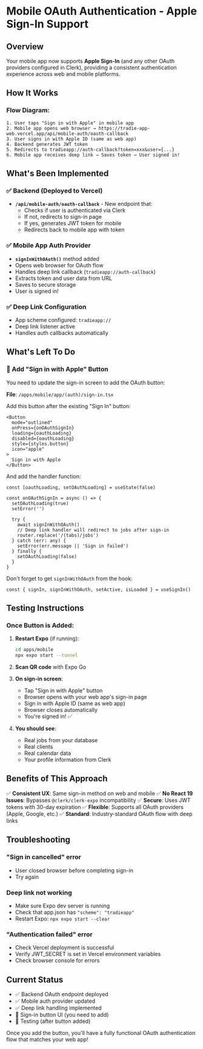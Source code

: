# Mobile OAuth Authentication - Apple Sign-In Support

## Overview

Your mobile app now supports **Apple Sign-In** (and any other OAuth providers configured in Clerk), providing a consistent authentication experience across web and mobile platforms.

## How It Works

### Flow Diagram:
```
1. User taps "Sign in with Apple" in mobile app
2. Mobile app opens web browser → https://tradie-app-web.vercel.app/api/mobile-auth/oauth-callback
3. User signs in with Apple ID (same as web app)
4. Backend generates JWT token
5. Redirects to tradieapp://auth-callback?token=xxx&user={...}
6. Mobile app receives deep link → Saves token → User signed in!
```

## What's Been Implemented

### ✅ Backend (Deployed to Vercel)
- **`/api/mobile-auth/oauth-callback`** - New endpoint that:
  - Checks if user is authenticated via Clerk
  - If not, redirects to sign-in page
  - If yes, generates JWT token for mobile
  - Redirects back to mobile app with token

### ✅ Mobile App Auth Provider
- **`signInWithOAuth()`** method added
- Opens web browser for OAuth flow
- Handles deep link callback (`tradieapp://auth-callback`)
- Extracts token and user data from URL
- Saves to secure storage
- User is signed in!

### ✅ Deep Link Configuration
- App scheme configured: `tradieapp://`
- Deep link listener active
- Handles auth callbacks automatically

## What's Left To Do

### 🔲 Add "Sign in with Apple" Button

You need to update the sign-in screen to add the OAuth button:

**File**: `/apps/mobile/app/(auth)/sign-in.tsx`

Add this button after the existing "Sign In" button:

```tsx
<Button
  mode="outlined"
  onPress={onOAuthSignIn}
  loading={oauthLoading}
  disabled={oauthLoading}
  style={styles.button}
  icon="apple"
>
  Sign in with Apple
</Button>
```

And add the handler function:

```tsx
const [oauthLoading, setOAuthLoading] = useState(false)

const onOAuthSignIn = async () => {
  setOAuthLoading(true)
  setError('')

  try {
    await signInWithOAuth()
    // Deep link handler will redirect to jobs after sign-in
    router.replace('/(tabs)/jobs')
  } catch (err: any) {
    setError(err.message || 'Sign in failed')
  } finally {
    setOAuthLoading(false)
  }
}
```

Don't forget to get `signInWithOAuth` from the hook:

```tsx
const { signIn, signInWithOAuth, setActive, isLoaded } = useSignIn()
```

## Testing Instructions

### Once Button is Added:

1. **Restart Expo** (if running):
   ```bash
   cd apps/mobile
   npx expo start --tunnel
   ```

2. **Scan QR code** with Expo Go

3. **On sign-in screen**:
   - Tap "Sign in with Apple" button
   - Browser opens with your web app's sign-in page
   - Sign in with Apple ID (same as web app)
   - Browser closes automatically
   - You're signed in! ✅

4. **You should see**:
   - Real jobs from your database
   - Real clients
   - Real calendar data
   - Your profile information from Clerk

## Benefits of This Approach

✅ **Consistent UX**: Same sign-in method on web and mobile
✅ **No React 19 Issues**: Bypasses `@clerk/clerk-expo` incompatibility
✅ **Secure**: Uses JWT tokens with 30-day expiration
✅ **Flexible**: Supports all OAuth providers (Apple, Google, etc.)
✅ **Standard**: Industry-standard OAuth flow with deep links

## Troubleshooting

### "Sign in cancelled" error
- User closed browser before completing sign-in
- Try again

### Deep link not working
- Make sure Expo dev server is running
- Check that app.json has `"scheme": "tradieapp"`
- Restart Expo: `npx expo start --clear`

### "Authentication failed" error
- Check Vercel deployment is successful
- Verify JWT_SECRET is set in Vercel environment variables
- Check browser console for errors

## Current Status

- ✅ Backend OAuth endpoint deployed
- ✅ Mobile auth provider updated
- ✅ Deep link handling implemented
- 🔲 Sign-in button UI (you need to add)
- 🔲 Testing (after button added)

Once you add the button, you'll have a fully functional OAuth authentication flow that matches your web app!

